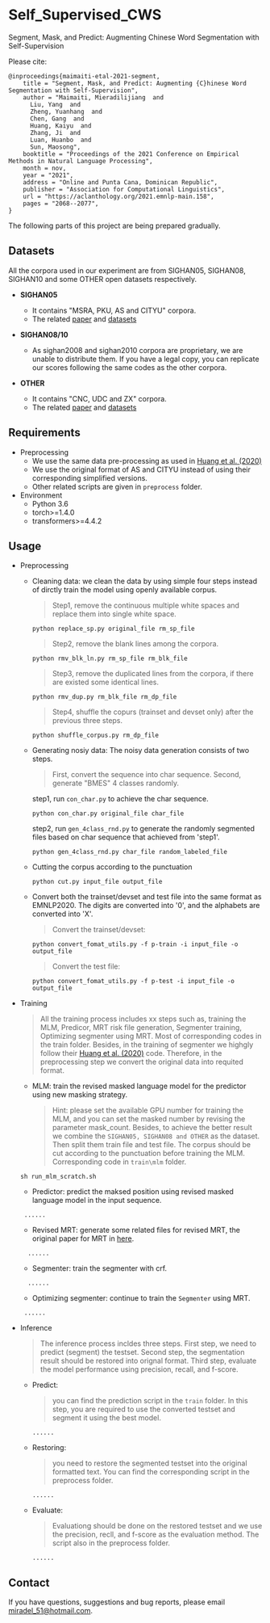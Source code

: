 # Self_Supervised_CWS

Segment, Mask, and Predict: Augmenting Chinese Word Segmentation with Self-Supervision

Please cite:

```
@inproceedings{maimaiti-etal-2021-segment,
    title = "Segment, Mask, and Predict: Augmenting {C}hinese Word Segmentation with Self-Supervision",
    author = "Maimaiti, Mieradilijiang  and
      Liu, Yang  and
      Zheng, Yuanhang  and
      Chen, Gang  and
      Huang, Kaiyu  and
      Zhang, Ji  and
      Luan, Huanbo  and
      Sun, Maosong",
    booktitle = "Proceedings of the 2021 Conference on Empirical Methods in Natural Language Processing",
    month = nov,
    year = "2021",
    address = "Online and Punta Cana, Dominican Republic",
    publisher = "Association for Computational Linguistics",
    url = "https://aclanthology.org/2021.emnlp-main.158",
    pages = "2068--2077",
}
```

The following parts of this project are being prepared gradually.

## Datasets

All the corpora used in our experiment are from SIGHAN05, SIGHAN08, SIGHAN10 and some OTHER open datasets respectively.

- **SIGHAN05**
    - It contains "MSRA, PKU, AS and CITYU" corpora.
    - The related [paper](https://aclanthology.org/I05-3017.pdf) and [datasets](http://sighan.cs.uchicago.edu/bakeoff2005/) 

- **SIGHAN08/10**
    - As sighan2008 and sighan2010 corpora are proprietary, we are unable to distribute them. If you have a legal copy, you can replicate our scores following the same codes as the other corpora.

- **OTHER**
    - It contains "CNC, UDC and ZX" corpora.
    - The related [paper](https://aclanthology.org/E14-1062.pdf) and [datasets](https://github.com/hankcs/multi-criteria-cws/tree/master/data/other/) 
    

## Requirements
- Preprocessing
    - We use the same data pre-processing as used in [Huang et al. (2020)](https://aclanthology.org/2020.emnlp-main.318.pdf)
    - We use the original format of AS and CITYU instead of using their corresponding simplified versions.
    - Other related scripts are given in `preprocess` folder. 
- Environment
    - Python 3.6
    - torch>=1.4.0
    - transformers>=4.4.2

## Usage
- Preprocessing
    - Cleaning data: we clean the data by using simple four steps instead of dirctly train the model using openly available corpus.
        
        > Step1, remove the continuous multiple white spaces and replace them into single white space. 
        
        ```
        python replace_sp.py original_file rm_sp_file
        ```
        
        > Step2, remove the blank lines among the corpora.
        
        ```
        python rmv_blk_ln.py rm_sp_file rm_blk_file
        ```
        
        > Step3, remove the duplicated lines from the corpora, if there are existed some identical lines.
        
        ```
        python rmv_dup.py rm_blk_file rm_dp_file
        ```
        
        > Step4, shuffle the copurs (trainset and devset only) after the previous three steps. 

        ```
        python shuffle_corpus.py rm_dp_file
        ```
        
    - Generating nosiy data: The noisy data generation consists of two steps. 
    
        > First, convert the sequence into char sequence. Second, generate "BMES" 4 classes randomly.
    
        step1, run `con_char.py` to achieve the char sequence.
        ```
        python con_char.py original_file char_file
        ```
    
        step2, run `gen_4class_rnd.py` to generate the randomly segmented files based on char sequence that achieved from 'step1'.
        ```
        python gen_4class_rnd.py char_file random_labeled_file 
        ```
     - Cutting the corpus according to the punctuation
        ```
        python cut.py input_file output_file
        ```
     - Convert both the trainset/devset and test file into the same format as EMNLP2020. The digits are converted into '0', and the alphabets are converted into 'X'.

        > Convert the trainset/devset:
        ```
        python convert_fomat_utils.py -f p-train -i input_file -o output_file
        ```

        > Convert the test file:
        ```
        python convert_fomat_utils.py -f p-test -i input_file -o output_file
        ```
        
- Training
    
    > All the training process includes xx steps such as, training the MLM, Predicor, MRT risk file generation, Segmenter training, Optimizing segmenter using MRT. Most of corresponding codes in the train folder. Besides, in the training of segmenter we highgly follow their [Huang et al. (2020)](https://aclanthology.org/2020.emnlp-main.318.pdf) code. Therefore, in the preprocessing step we convert the original data into requited format.
    
    - MLM: train the revised masked language model for the predictor using new masking strategy. 
        > Hint: please set the available GPU number for training the MLM, and you can set the masked number by revising the parameter mask_count. Besides, to achieve the better result we combine the `SIGHAN05, SIGHAN08 and OTHER` as the dataset. Then split them train file and test file. The corpus should be cut according to the punctuation before training the MLM. Corresponding code in `train\mlm` folder.
    
     ```
     sh run_mlm_scratch.sh
     ```
    
    - Predictor: predict the maksed position using revised masked language model in the input sequence.
    
     ```
      ......
     ```
    
    - Revised MRT: generate some related files for revised MRT, the original paper for MRT in [here](https://aclanthology.org/P16-1159.pdf).
    
    ```
      ......
    ```
    
    - Segmenter: train the segmenter with crf.
    
    ```
      ......
     ```
    - Optimizing segmenter:  continue to train the `Segmenter` using MRT.
    
     ```
      ......
     ```
- Inference
    
    > The inference process incldes three steps. First step, we need to predict (segment) the testset. Second step, the segmentation result should be restored into orignal format. Third step, evaluate the model performance using precision, recall, and f-score.
    
    - Predict: 
      > you can find the prediction script in the `train` folder. In this step, you are required to use the converted testset and segment it using the best model.
      
      ```
      ......
      ```
    - Restoring:
      > you need to restore the segmented testset into the original formatted text. You can find the corresponding script in the preprocess folder.
      
      ```
      ......
      ```
    - Evaluate: 
      > Evaluationg should be done on the restored testset and we use the precision, recll, and f-score as the evaluation method. The script also in the preprocess folder.
      
      ```
      ......
      ```


## Contact
If you have questions, suggestions and bug reports, please email [miradel_51@hotmail.com](miradel_51@hotmail.com).
